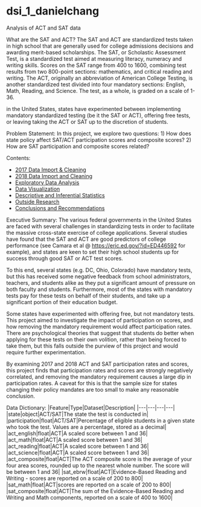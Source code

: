 # dsi_1_danielchang
Analysis of ACT and SAT data

What are the SAT and ACT?
The SAT and ACT are standardized tests taken in high school that are generally used for college admissions decisions and awarding merit-based scholarships. The SAT, or Scholastic Assessment Test, is a standardized test aimed at measuring literacy, numeracy and writing skills. Scores on the SAT range from 400 to 1600, combining test results from two 800-point sections: mathematics, and critical reading and writing. The ACT, originally an abbreviation of American College Testing, is another standardized test divided into four mandatory sections: English, Math, Reading, and Science. The test, as a whole, is graded on a scale of 1-36. 

in the United States, states have experimented between implementing mandatory standardized testing (be it the SAT or ACT), offering free tests, or leaving taking the ACT or SAT up to the discretion of students.

Problem Statement:
In this project, we explore two questions: 1) How does state policy affect SAT/ACT participation scores and composite scores? 2) How are SAT participation and composite scores related?

Contents:
- [2017 Data Import & Cleaning](#Data-Import-and-Cleaning)
- [2018 Data Import and Cleaning](#2018-Data-Import-and-Cleaning)
- [Exploratory Data Analysis](#Exploratory-Data-Analysis)
- [Data Visualization](#Visualize-the-data)
- [Descriptive and Inferential Statistics](#Descriptive-and-Inferential-Statistics)
- [Outside Research](#Outside-Research)
- [Conclusions and Recommendations](#Conclusions-and-Recommendations)

Executive Summary:
The various federal governments in the United States are faced with several challenges in standardizing tests in order to facilitate the massive cross-state exercise of college applications. Several studies have found that the SAT and ACT are good predictors of college performance (see Camara et al @ https://eric.ed.gov/?id=ED446592 for example), and states are keen to set their high school students up for success through good SAT or ACT test scores.

To this end, several states (e.g. DC, Ohio, Colorado) have mandatory tests, but this has received some negative feedback from school administrators, teachers, and students alike as they put a significant amount of pressure on both faculty and students. Furthermore, most of the states with mandatory tests pay for these tests on behalf of their students, and take up a significant portion of their education budget. 

Some states have experimented with offering free, but not mandatory tests. This project aimed to investigate the impact of participation on scores, and how removing the mandatory requirement would affect participation rates. There are psychological theories that suggest that students do better when applying for these tests on their own volition, rather than being forced to take them, but this falls outside the purview of this project and would require further experimentation.

By examining 2017 and 2018 ACT and SAT participation rates and scores, this project finds that participation rates and scores are strongly negatively correlated, and removing the mandatory requirement causes a large dip in participation rates. A caveat for this is that the sample size for states changing their policy mandates are too small to make any reasonable conclusion.

Data Dictionary:
|Feature|Type|Dataset|Description|
|---|---|---|---|
|state|object|ACT/SAT|The state the test is conducted in| 
|participation|float|ACT/SAT|Percentage of eligible students in a given state who took the test. Values are a percentage, stored as a decimal| 
|act_english|float|ACT|A scaled score between 1 and 36| 
|act_math|float|ACT|A scaled score between 1 and 36| 
|act_reading|float|ACT|A scaled score between 1 and 36| 
|act_science|float|ACT|A scaled score between 1 and 36| 
|act_composite|float|ACT|The ACT composite score is the average of your four area scores, rounded up to the nearest whole number. The score will be between 1 and 36| 
|sat_ebrw|float|ACT|Evidence-Based Reading and Writing - scores are reported on a scale of 200 to 800| 
|sat_math|float|ACT|scores are reported on a scale of 200 to 800| 
|sat_composite|float|ACT|The sum of the Evidence-Based Reading and Writing and Math components, reported on a scale of 400 to 1600| 

